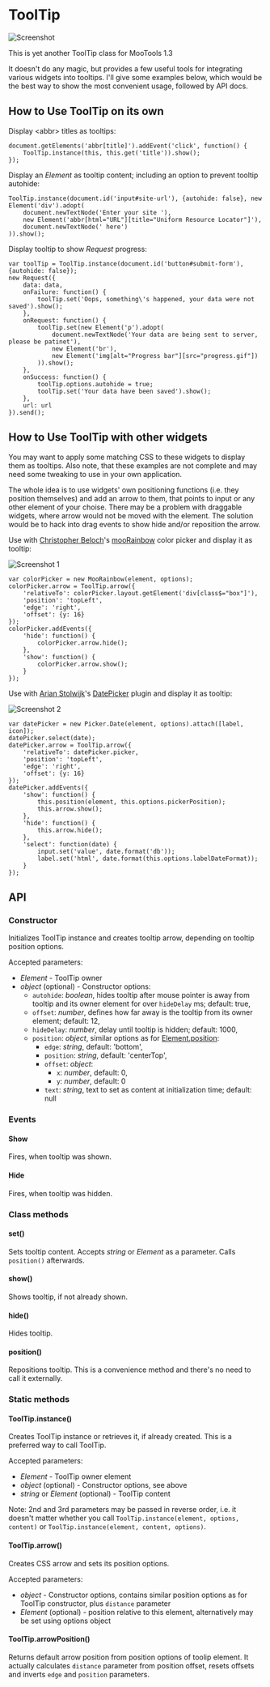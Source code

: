 ToolTip
=======

![Screenshot](http://czukowski.github.com/mootools-ToolTip/icon.png)

This is yet another ToolTip class for MooTools 1.3

It doesn't do any magic, but provides a few useful tools for integrating various widgets into tooltips. I'll give some examples
below, which would be the best way to show the most convenient usage, followed by API docs.

How to Use ToolTip on its own
-----------------------------

Display &lt;abbr&gt; titles as tooltips:

	document.getElements('abbr[title]').addEvent('click', function() {
		ToolTip.instance(this, this.get('title')).show();
	});

Display an _Element_ as tooltip content; including an option to prevent tooltip autohide:

    ToolTip.instance(document.id('input#site-url'), {autohide: false}, new Element('div').adopt(
        document.newTextNode('Enter your site '),
        new Element('abbr[html="URL"][title="Uniform Resource Locator"]'),
        document.newTextNode(' here')
    )).show();

Display tooltip to show _Request_ progress:

    var toolTip = ToolTip.instance(document.id('button#submit-form'), {autohide: false});
    new Request({
        data: data,
        onFailure: function() {
            toolTip.set('Oops, something\'s happened, your data were not saved').show();
        },
        onRequest: function() {
            toolTip.set(new Element('p').adopt(
                document.newTextNode('Your data are being sent to server, please be patinet'),
                new Element('br'),
                new Element('img[alt="Progress bar"][src="progress.gif"])
            )).show();
        },
        onSuccess: function() {
            toolTip.options.autohide = true;
            toolTip.set('Your data have been saved').show();
        },
        url: url
    }).send();

How to Use ToolTip with other widgets
-------------------------------------

You may want to apply some matching CSS to these widgets to display them as tooltips. Also note, that these examples are not
complete and may need some tweaking to use in your own application.

The whole idea is to use widgets' own positioning functions (i.e. they position themselves) and add an arrow to them, that points
to input or any other element of your choise. There may be a problem with draggable widgets, where arrow would not be moved with
the element. The solution would be to hack into drag events to show hide and/or reposition the arrow.

Use with [Christopher Beloch](http://mootools.net/forge/profile/C_BHole)'s [mooRainbow](http://mootools.net/forge/p/moorainbow)
color picker and display it as tooltip:

![Screenshot 1](http://czukowski.github.com/mootools-ToolTip/colorpicker.png)

	var colorPicker = new MooRainbow(element, options);
	colorPicker.arrow = ToolTip.arrow({
		'relativeTo': colorPicker.layout.getElement('div[class$="box"]'),
		'position': 'topLeft',
		'edge': 'right',
		'offset': {y: 16}
	});
	colorPicker.addEvents({
		'hide': function() {
			colorPicker.arrow.hide();
		},
		'show': function() {
			colorPicker.arrow.show();
		}
	});

Use with [Arian Stolwijk](http://mootools.net/forge/profile/astolwijk)'s [DatePicker](http://mootools.net/forge/p/mootools_datepicker)
plugin and display it as tooltip:

![Screenshot 2](http://czukowski.github.com/mootools-ToolTip/datepicker.png)

	var datePicker = new Picker.Date(element, options).attach([label, icon]);
	datePicker.select(date);
	datePicker.arrow = ToolTip.arrow({
		'relativeTo': datePicker.picker,
		'position': 'topLeft',
		'edge': 'right',
		'offset': {y: 16}
	});
	datePicker.addEvents({
		'show': function() {
			this.position(element, this.options.pickerPosition);
			this.arrow.show();
		},
		'hide': function() {
			this.arrow.hide();
		},
		'select': function(date) {
			input.set('value', date.format('db'));
			label.set('html', date.format(this.options.labelDateFormat));
		}
	});

API
---

### Constructor

Initializes ToolTip instance and creates tooltip arrow, depending on tooltip position options.

Accepted parameters:

 * _Element_ - ToolTip owner
 * _object_ (optional) - Constructor options:
   - `autohide`: _boolean_, hides tooltip after mouse pointer is away from tooltip and its owner element for over `hideDelay` ms; default: true,
   - `offset`: _number_, defines how far away is the tooltip from its owner element; default: 12,
   - `hideDelay`: _number_, delay until tooltip is hidden; default: 1000,
   - `position`: _object_, similar options as for [Element.position](http://mootools.net/docs/more/Element/Element.Position#Element:position):
     - `edge`: _string_, default: 'bottom',
     - `position`: _string_, default: 'centerTop',
     - `offset`: _object_:
         - `x`: _number_, default: 0,
         - `y`: _number_, default: 0
     - `text`: _string_, text to set as content at initialization time; default: null

### Events

#### Show

Fires, when tooltip was shown.

#### Hide

Fires, when tooltip was hidden.

### Class methods

#### set()

Sets tooltip content. Accepts _string_ or _Element_ as a parameter. Calls `position()` afterwards.

#### show()

Shows tooltip, if not already shown.

#### hide()

Hides tooltip.

#### position()

Repositions tooltip. This is a convenience method and there's no need to call it externally.

### Static methods

#### ToolTip.instance()

Creates ToolTip instance or retrieves it, if already created. This is a preferred way to call ToolTip.

Accepted parameters:

 * _Element_ - ToolTip owner element
 * _object_ (optional) - Constructor options, see above
 * _string_ or _Element_ (optional) - ToolTip content

Note: 2nd and 3rd parameters may be passed in reverse order, i.e. it doesn't matter whether you call
`ToolTip.instance(element, options, content)` or `ToolTip.instance(element, content, options)`.

#### ToolTip.arrow()

Creates CSS arrow and sets its position options.

Accepted parameters:

 * _object_ - Constructor options, contains similar position options as for ToolTip constructor, plus `distance` parameter
 * _Element_ (optional) - position relative to this element, alternatively may be set using options object

#### ToolTip.arrowPosition()

Returns default arrow position from position options of toolip element. It actually calculates `distance` parameter from position
offset, resets offsets and inverts `edge` and `position` parameters.
